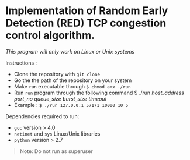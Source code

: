 # Implementation of **Random Early Detection (RED)** TCP congestion control algorithm.
*This program will only work on Linux or Unix systems*

Instructions :
- Clone the repository with `git clone `
- Go the the path of the repository on your system
- Make `run` executable through `$ chmod a+x ./run`
- Run `run` program through the following command
    $ ./run *host_address* *port_no* *queue_size* *burst_size* *timeout*
- Example : `$ ./run 127.0.0.1 57171 10000 10 5`

Dependencies required to run:
- `gcc` version > 4.0
- `netinet` and `sys` Linux/Unix libraries
- `python` version > 2.7

> Note: Do not run as superuser
